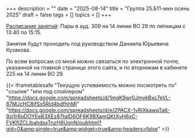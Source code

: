 +++
description = ""
date = "2025-08-14"
title = "Группа 25.Б11-мкн осень 2025"
draft = false
tags = []
topics = []
+++


[Расписание занятий](https://timetable.spbu.ru/MCSC/StudentGroupEvents/Primary/427311):
Пары в ауд. 309 на 14 линии ВО 29 по пятницам с 13:40 по 15:15.

Занятия будут проходить под руководством Даниила Юрьевича Кузакова.

По всем вопросам со мной можно связаться по электронной почте, указанной на главной странице этого сайта, и по вторникам в кабинете 225 на 14 линии ВО 29.

{{< iframetablesafe "Текущую успеваемость можно посмотреть по" "ссылке" "или под спойлером" "https://docs.google.com/spreadsheets/d/1mgK9wr0JmvkBxc7eVL-67MJcHC8ifSs5Rld4bdfhhMI" "https://docs.google.com/spreadsheets/d/e/2PACX-1vRiXkawqTa6-9zj1rRqDOYEeB3XEz87tqID6OF6K9BXamQKtXvH6xC-FVKflZCLibahdsxTnzH8UqnN/pubhtml?gid=0&amp;single=true&amp;widget=true&amp;headers=false" >}}
